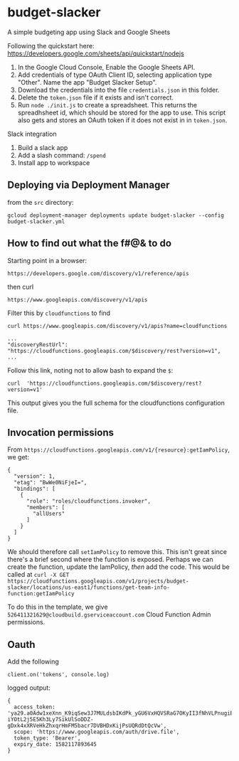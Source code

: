 # budget-slacker
A simple budgeting app using Slack and Google Sheets

Following the quickstart here: https://developers.google.com/sheets/api/quickstart/nodejs

1. In the Google Cloud Console, Enable the Google Sheets API.
2. Add credentials of type OAuth Client ID, selecting application type "Other". Name the app "Budget Slacker Setup".
3. Download the credentials into the file `credentials.json` in this folder.
4. Delete the `token.json` file if it exists and isn't correct.
5. Run `node ./init.js` to create a spreadsheet. This returns the spreadhsheet id, which should be stored for the app to use. This script also gets and stores an OAuth token if it does not exist in in `token.json`.

Slack integration

1. Build a slack app
2. Add a slash command: `/spend`
3. Install app to workspace

## Deploying via Deployment Manager

from the `src` directory:

```
gcloud deployment-manager deployments update budget-slacker --config budget-slacker.yml
```

## How to find out what the f#@& to do

Starting point in a browser:

```
https://developers.google.com/discovery/v1/reference/apis
```

then curl

```
https://www.googleapis.com/discovery/v1/apis
```

Filter this by `cloudfunctions` to find

```
curl https://www.googleapis.com/discovery/v1/apis?name=cloudfunctions

...
"discoveryRestUrl": "https://cloudfunctions.googleapis.com/$discovery/rest?version=v1",
...
```

Follow this link, noting not to allow bash to expand the `$`:

```
curl  'https://cloudfunctions.googleapis.com/$discovery/rest?version=v1'
```

This output gives you the full schema for the cloudfunctions configuration file.

## Invocation permissions

From `https://cloudfunctions.googleapis.com/v1/{resource}:getIamPolicy`, we get:

```
{
  "version": 1,
  "etag": "BwWe0NiFjeI=",
  "bindings": [
    {
      "role": "roles/cloudfunctions.invoker",
      "members": [
        "allUsers"
      ]
    }
  ]
}
```

We should therefore call `setIamPolicy` to remove this. This isn't great since there's a brief second where the function is exposed. Perhaps we can create the function, update the IamPolicy, *then* add the code. This would be called at `curl -X GET https://cloudfunctions.googleapis.com/v1/projects/budget-slacker/locations/us-east1/functions/get-team-info-function:getIamPolicy`

To do this in the template, we give `526411321629@cloudbuild.gserviceaccount.com` Cloud Function Admin permissions.

## Oauth

Add the following

```
client.on('tokens', console.log)
```

logged output:

```
{
  access_token: 'ya29.a0Adw1xeXnn_K9iqSew3J7MULdsbIKdPk_yGU6VxHQVSRaG7OKyII3fNhVLPnugiBWvNGDGjGFi8lTzMgZhhw13mrxXL-iYOtL2j5E5Kh3Ly7SikUlSoDDZ-gDxk4xXRVeHkZhxqrHmFM5bacr7DVBHDxKijPsUQRdDtQcVw',
  scope: 'https://www.googleapis.com/auth/drive.file',
  token_type: 'Bearer',
  expiry_date: 1582117893645
}
```
